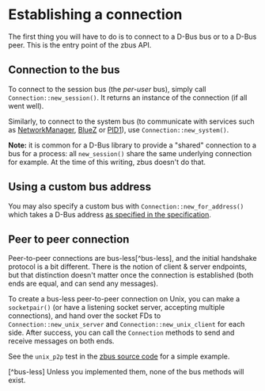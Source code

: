 # Establishing a connection

The first thing you will have to do is to connect to a D-Bus bus or to a D-Bus
peer. This is the entry point of the zbus API.

## Connection to the bus

To connect to the session bus (the *per-user* bus), simply call
`Connection::new_session()`. It returns an instance of the connection (if all
went well).

Similarly, to connect to the system bus (to communicate with services such as
[NetworkManager], [BlueZ] or [PID1]), use `Connection::new_system()`.

**Note:** it is common for a D-Bus library to provide a "shared" connection to a
bus for a process: all `new_session()` share the same underlying connection for
example. At the time of this writing, zbus doesn't do that.

## Using a custom bus address

You may also specify a custom bus with `Connection::new_for_address()`
which takes a D-Bus address [as specified in the
specification](https://dbus.freedesktop.org/doc/dbus-specification.html#addresses).

## Peer to peer connection

Peer-to-peer connections are bus-less[^bus-less], and the initial handshake
protocol is a bit different. There is the notion of client & server endpoints,
but that distinction doesn't matter once the connection is established (both
ends are equal, and can send any messages).

To create a bus-less peer-to-peer connection on Unix, you can make a
`socketpair()` (or have a listening socket server, accepting multiple
connections), and hand over the socket FDs to `Connection::new_unix_server` and
`Connection::new_unix_client` for each side. After success, you can call the
`Connection` methods to send and receive messages on both ends.

See the `unix_p2p` test in the [zbus source code] for a simple example.

[NetworkManager]: https://developer.gnome.org/NetworkManager/stable/spec.html
[BlueZ]: https://git.kernel.org/pub/scm/bluetooth/bluez.git/tree/doc
[PID1]: https://www.freedesktop.org/wiki/Software/systemd/dbus/
[zbus source code]: https://gitlab.freedesktop.org/zeenix/zbus/-/blob/master/zbus/src/connection.rs

[^bus-less] Unless you implemented them, none of the bus methods will exist.
